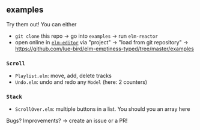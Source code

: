 ## examples

Try them out! You can either

  - `git clone` this repo → go into `examples` → run `elm-reactor`
  - open online in [`elm-editor`](https://elm-editor.com/)
    via "project" → "load from git repository" → <https://github.com/lue-bird/elm-emptiness-typed/tree/master/examples>

### `Scroll`

  - `Playlist.elm`: move, add, delete tracks
  - `Undo.elm`: undo and redo any `Model` (here: 2 counters)

### `Stack`

  - `ScrollOver.elm`: multiple buttons in a list.
    You should you an array here

Bugs? Improvements? → create an issue or a PR!
